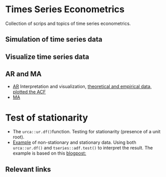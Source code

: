 # Times Series Econometrics

Collection of scrips and topics of time series econometrics.

## Simulation of time series data

## Visualize time series data


## AR and MA
- [AR]() Interpretation and visualization, [theoretical and empirical data, plotted the ACF](ar_graph_emprical_and_theory.R)
- [MA]() 

# Test of stationarity
- The `urca::ur.df()`function. Testing for stationarity (presence of a unit root). 
- [Example](https://github.com/eal024/times-series-econometrics/blob/main/2024-02-09%20stationarity_example.R) of non-stationary and stationary data. Using both `urca::ur.df()` and `tseries::adf.test()` to interpret the result. The example is based on this [blogpost:](https://rpubs.com/richkt/269797)


## Relevant links
